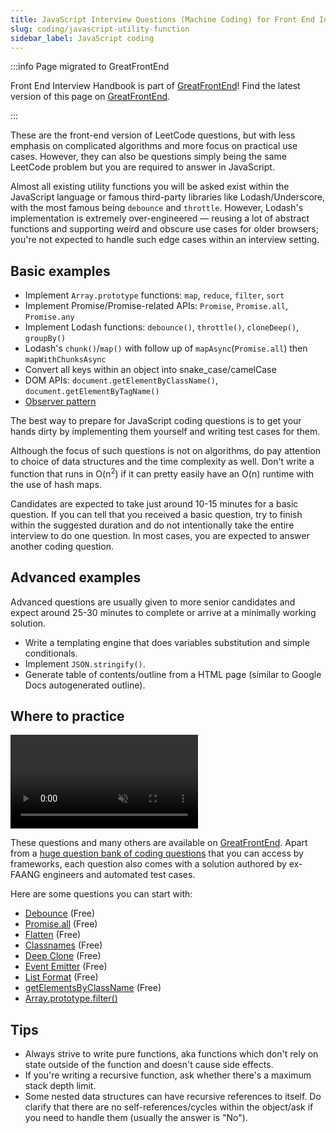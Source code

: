 ```yaml
---
title: JavaScript Interview Questions (Machine Coding) for Front End Interviews
slug: coding/javascript-utility-function
sidebar_label: JavaScript coding
---
```


:::info Page migrated to GreatFrontEnd

Front End Interview Handbook is part of [GreatFrontEnd](https://www.greatfrontend.com?utm_source=frontendinterviewhandbook&utm_medium=referral&gnrs=frontendinterviewhandbook)! Find the latest version of this page on [GreatFrontEnd](https://www.greatfrontend.com/front-end-interview-playbook/javascript?utm_source=frontendinterviewhandbook&utm_medium=referral&gnrs=frontendinterviewhandbook).

:::

These are the front-end version of LeetCode questions, but with less emphasis on complicated algorithms and more focus on practical use cases. However, they can also be questions simply being the same LeetCode problem but you are required to answer in JavaScript.

Almost all existing utility functions you will be asked exist within the JavaScript language or famous third-party libraries like Lodash/Underscore, with the most famous being `debounce` and `throttle`. However, Lodash's implementation is extremely over-engineered — reusing a lot of abstract functions and supporting weird and obscure use cases for older browsers; you're not expected to handle such edge cases within an interview setting.

## Basic examples

- Implement `Array.prototype` functions: `map`, `reduce`, `filter`, `sort`
- Implement Promise/Promise-related APIs: `Promise`, `Promise.all`, `Promise.any`
- Implement Lodash functions: `debounce()`, `throttle()`, `cloneDeep()`, `groupBy()`
- Lodash's `chunk()`/`map()` with follow up of `mapAsync`(`Promise.all`) then `mapWithChunksAsync`
- Convert all keys within an object into snake_case/camelCase
- DOM APIs: `document.getElementByClassName()`, `document.getElementByTagName()`
- [Observer pattern](https://addyosmani.com/resources/essentialjsdesignpatterns/book/#observerpatternjavascript)

The best way to prepare for JavaScript coding questions is to get your hands dirty by implementing them yourself and writing test cases for them.

Although the focus of such questions is not on algorithms, do pay attention to choice of data structures and the time complexity as well. Don't write a function that runs in O(n<sup>2</sup>) if it can pretty easily have an O(n) runtime with the use of hash maps.

Candidates are expected to take just around 10-15 minutes for a basic question. If you can tell that you received a basic question, try to finish within the suggested duration and do not intentionally take the entire interview to do one question. In most cases, you are expected to answer another coding question.

## Advanced examples

Advanced questions are usually given to more senior candidates and expect around 25-30 minutes to complete or arrive at a minimally working solution.

- Write a templating engine that does variables substitution and simple conditionals.
- Implement `JSON.stringify()`.
- Generate table of contents/outline from a HTML page (similar to Google Docs autogenerated outline).

## Where to practice

<div class="video-container">
    <video class='gfe-webm' autoPlay muted loop>
        <source src="/gfe-features.webm" type="video/webm" />
    </video>
</div>

These questions and many others are available on [GreatFrontEnd](https://www.greatfrontend.com?utm_source=frontendinterviewhandbook&utm_medium=referral&gnrs=frontendinterviewhandbook). Apart from a [huge question bank of coding questions](https://www.greatfrontend.com/questions/javascript-functions-interview-questions?utm_source=frontendinterviewhandbook&utm_medium=referral&gnrs=frontendinterviewhandbook) that you can access by frameworks, each question also comes with a solution authored by ex-FAANG engineers and automated test cases.

Here are some questions you can start with:

- [Debounce](https://www.greatfrontend.com/questions/javascript/debounce?utm_source=frontendinterviewhandbook&utm_medium=referral&gnrs=frontendinterviewhandbook) (Free)
- [Promise.all](https://www.greatfrontend.com/questions/javascript/promise-all?utm_source=frontendinterviewhandbook&utm_medium=referral&gnrs=frontendinterviewhandbook) (Free)
- [Flatten](https://www.greatfrontend.com/questions/javascript/flatten?utm_source=frontendinterviewhandbook&utm_medium=referral&gnrs=frontendinterviewhandbook) (Free)
- [Classnames](https://www.greatfrontend.com/questions/javascript/classnames?utm_source=frontendinterviewhandbook&utm_medium=referral&gnrs=frontendinterviewhandbook) (Free)
- [Deep Clone](https://www.greatfrontend.com/questions/javascript/deep-clone?utm_source=frontendinterviewhandbook&utm_medium=referral&gnrs=frontendinterviewhandbook) (Free)
- [Event Emitter](https://www.greatfrontend.com/questions/javascript/event-emitter?utm_source=frontendinterviewhandbook&utm_medium=referral&gnrs=frontendinterviewhandbook) (Free)
- [List Format](https://www.greatfrontend.com/questions/javascript/list-format?utm_source=frontendinterviewhandbook&utm_medium=referral&gnrs=frontendinterviewhandbook) (Free)
- [getElementsByClassName](https://www.greatfrontend.com/questions/javascript/get-elements-by-class-name?utm_source=frontendinterviewhandbook&utm_medium=referral&gnrs=frontendinterviewhandbook) (Free)
- [Array.prototype.filter()](https://www.greatfrontend.com/questions/javascript/array-filter?utm_source=frontendinterviewhandbook&utm_medium=referral&gnrs=frontendinterviewhandbook)

## Tips

- Always strive to write pure functions, aka functions which don't rely on state outside of the function and doesn't cause side effects.
- If you're writing a recursive function, ask whether there's a maximum stack depth limit.
- Some nested data structures can have recursive references to itself. Do clarify that there are no self-references/cycles within the object/ask if you need to handle them (usually the answer is "No").
